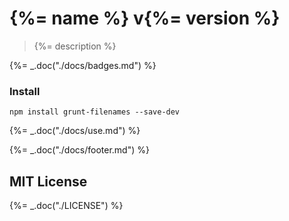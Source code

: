 # {%= name %} v{%= version %}

> {%= description %}

{%= _.doc("./docs/badges.md") %}

### Install

`npm install grunt-filenames --save-dev`

{%= _.doc("./docs/use.md") %}

{%= _.doc("./docs/footer.md") %}

## MIT License

{%= _.doc("./LICENSE") %}

